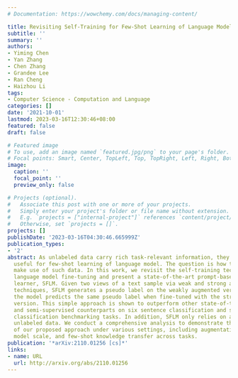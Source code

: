 ```yaml
---
# Documentation: https://wowchemy.com/docs/managing-content/

title: Revisiting Self-Training for Few-Shot Learning of Language Model
subtitle: ''
summary: ''
authors:
- Yiming Chen
- Yan Zhang
- Chen Zhang
- Grandee Lee
- Ran Cheng
- Haizhou Li
tags:
- Computer Science - Computation and Language
categories: []
date: '2021-10-01'
lastmod: 2023-03-16T12:30:46+08:00
featured: false
draft: false

# Featured image
# To use, add an image named `featured.jpg/png` to your page's folder.
# Focal points: Smart, Center, TopLeft, Top, TopRight, Left, Right, BottomLeft, Bottom, BottomRight.
image:
  caption: ''
  focal_point: ''
  preview_only: false

# Projects (optional).
#   Associate this post with one or more of your projects.
#   Simply enter your project's folder or file name without extension.
#   E.g. `projects = ["internal-project"]` references `content/project/deep-learning/index.md`.
#   Otherwise, set `projects = []`.
projects: []
publishDate: '2023-03-16T04:30:46.665999Z'
publication_types:
- '2'
abstract: As unlabeled data carry rich task-relevant information, they are proven
  useful for few-shot learning of language model. The question is how to effectively
  make use of such data. In this work, we revisit the self-training technique for
  language model fine-tuning and present a state-of-the-art prompt-based few-shot
  learner, SFLM. Given two views of a text sample via weak and strong augmentation
  techniques, SFLM generates a pseudo label on the weakly augmented version. Then,
  the model predicts the same pseudo label when fine-tuned with the strongly augmented
  version. This simple approach is shown to outperform other state-of-the-art supervised
  and semi-supervised counterparts on six sentence classification and six sentence-pair
  classification benchmarking tasks. In addition, SFLM only relies on a few in-domain
  unlabeled data. We conduct a comprehensive analysis to demonstrate the robustness
  of our proposed approach under various settings, including augmentation techniques,
  model scale, and few-shot knowledge transfer across tasks.
publication: '*arXiv:2110.01256 [cs]*'
links:
- name: URL
  url: http://arxiv.org/abs/2110.01256
---
```


